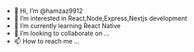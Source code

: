 - 👋 Hi, I’m @hamzaz9912
- 👀 I’m interested in React,Node,Express,Nextjs development    
- 🌱 I’m currently learning React Native
- 💞️ I’m looking to collaborate on ...
- 📫 How to reach me ...

<!---
hamzaz9912/hamzaz9912 is a ✨ special ✨ repository because its `README.md` (this file) appears on your GitHub profile.
You can click the Preview link to take a look at your changes.
--->
